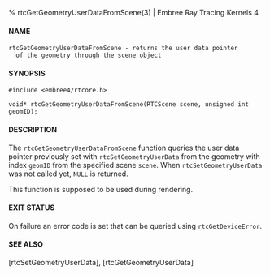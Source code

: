 % rtcGetGeometryUserDataFromScene(3) | Embree Ray Tracing Kernels 4

#### NAME

    rtcGetGeometryUserDataFromScene - returns the user data pointer
      of the geometry through the scene object

#### SYNOPSIS

    #include <embree4/rtcore.h>

    void* rtcGetGeometryUserDataFromScene(RTCScene scene, unsigned int geomID);

#### DESCRIPTION

The `rtcGetGeometryUserDataFromScene` function queries the user data
pointer previously set with `rtcSetGeometryUserData` from the geometry
with index `geomID` from the specified scene `scene`. When
`rtcSetGeometryUserData` was not called yet, `NULL` is returned.

This function is supposed to be used during rendering.

#### EXIT STATUS

On failure an error code is set that can be queried using
`rtcGetDeviceError`.

#### SEE ALSO

[rtcSetGeometryUserData], [rtcGetGeometryUserData]
